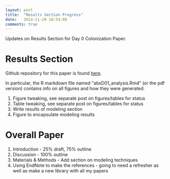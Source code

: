 ```yaml
---
layout: post
title:  "Results Section Progress"
date:   2014-11-20 10:54:00
comments: true
---
```


Updates on Results Section for Day 0 Colonization Paper. 

# Results Section
Github repository for this paper is found [here](https://github.com/SchlossLab/abxD01).

In particular, the R markdown file named "abxD01_analysis.Rmd" (or the pdf version) contains info on all figures and how they were generated.

1. Figure tweaking, see separate post on figures/tables for status
2. Table tweaking, see separate post on figures/tables for status
3. Write results of modeling section
4. Figure to encapsulate modeling results

# Overall Paper

1. Introduction - 25% draft, 75% outline
2. Discussion - 100% outline
3. Materials & Methods - Add section on modeling techniques
4. Using EndNote to make the references - going to need a refresher as well as make a new library with all my papers




